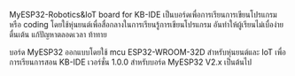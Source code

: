 MyESP32-Robotics&IoT board for KB-IDE
เป็นบอร์ดเพื่อการเรียนการเขียนโปรแกรม หรือ coding โดยใช้หุ่นยนต์เพื่อสื่อกลางในการเรียนรู้การเขียนโปรแกรม อันทำให้ผู้เรียนไม่เบื่อง่าย ตื่นเต้น แก้ปัญหาตลอดเวลา ท้าทาย 

บอร์ด MyESP32 ออกแบบโดยใช้ mcu ESP32-WROOM-32D สำหรับหุ่นยนต์และ IoT เพื่อการเรียนการสอน 
KB-IDE เวอร์ชั่น 1.0.0 สำหรับบอร์ด MyESP32 V2.x เป็นต้นไป
